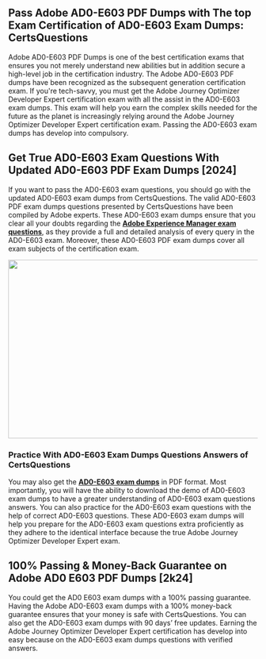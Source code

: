 <h2>Pass Adobe AD0-E603 PDF Dumps with The top Exam Certification of AD0-E603 Exam Dumps: CertsQuestions</h2>
<p>Adobe AD0-E603 PDF Dumps is one of the best certification exams that ensures you not merely understand new abilities but in addition secure a high-level job in the certification industry. The Adobe AD0-E603 PDF dumps have been recognized as the subsequent generation certification exam. If you're tech-savvy, you must get the Adobe Journey Optimizer Developer Expert certification exam with all the assist in the AD0-E603 exam dumps. This exam will help you earn the complex skills needed for the future as the planet is increasingly relying around the Adobe Journey Optimizer Developer Expert certification exam. Passing the AD0-E603 exam dumps has develop into compulsory.</p>
<h2>Get True AD0-E603 Exam Questions With Updated AD0-E603 PDF Exam Dumps [2024]</h2>
<p>If you want to pass the AD0-E603 exam questions, you should go with the updated AD0-E603 exam dumps from CertsQuestions. The valid AD0-E603 PDF exam dumps questions presented by CertsQuestions have been compiled by Adobe experts. These AD0-E603 exam dumps ensure that you clear all your doubts regarding the <strong><a href="https://www.certsquestions.com/adobe-experience-manager-certification.html">Adobe Experience Manager exam questions</a></strong>, as they provide a full and detailed analysis of every query in the AD0-E603 exam. Moreover, these AD0-E603 PDF exam dumps cover all exam subjects of the certification exam.</p>
<p><img style="display: block; margin-left: auto; margin-right: auto;" src="https://i.imgur.com/53zZ4Bb.png" alt="" width="720" height="360" /></p>
<h3>Practice With AD0-E603 Exam Dumps Questions Answers of CertsQuestions</h3>
<p>You may also get the <a href="https://www.certsquestions.com/AD0-E603-pdf-dumps.html"><strong>AD0-E603 exam dumps</strong></a> in PDF format. Most importantly, you will have the ability to download the demo of AD0-E603 exam dumps to have a greater understanding of AD0-E603 exam questions answers. You can also practice for the AD0-E603 exam questions with the help of correct AD0-E603 questions. These AD0-E603 exam dumps will help you prepare for the AD0-E603 exam questions extra proficiently as they adhere to the identical interface because the true Adobe Journey Optimizer Developer Expert exam.</p>
<h2>100% Passing &amp; Money-Back Guarantee on Adobe AD0 E603 PDF Dumps [2k24]</h2>
<p>You could get the AD0 E603 exam dumps with a 100% passing guarantee. Having the Adobe AD0-E603 exam dumps with a 100% money-back guarantee ensures that your money is safe with CertsQuestions. You can also get the AD0-E603 exam dumps with 90 days&rsquo; free updates. Earning the Adobe Journey Optimizer Developer Expert certification has develop into easy because on the AD0-E603 exam dumps questions with verified answers.</p>
